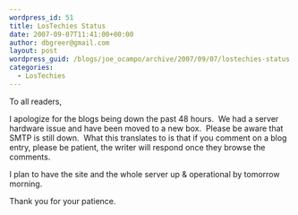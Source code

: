 ```yaml
---
wordpress_id: 51
title: LosTechies Status
date: 2007-09-07T11:41:00+00:00
author: dbgreer@gmail.com
layout: post
wordpress_guid: /blogs/joe_ocampo/archive/2007/09/07/lostechies-status.aspx
categories:
  - LosTechies
---
```

To all readers,

I apologize for the blogs being down the past 48 hours.&nbsp; We had a server hardware issue and have been moved to a new box.&nbsp; Please be aware that SMTP is still down.&nbsp; What this translates to is that if you comment on a blog entry, please be patient, the writer will respond once they browse the comments.

I plan to have the site and the whole server up & operational by tomorrow morning.

Thank you for your patience.   
&nbsp;